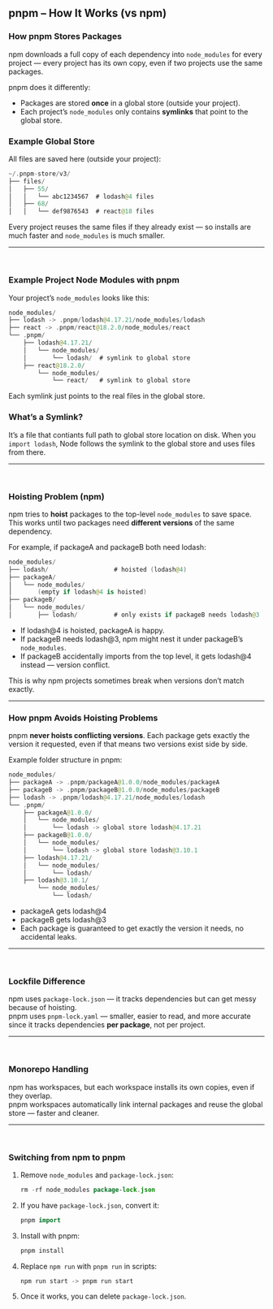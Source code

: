 
## pnpm – How It Works (vs npm)

### How pnpm Stores Packages

npm downloads a full copy of each dependency into `node_modules` for every project — every project has its own copy, even if two projects use the same packages.

pnpm does it differently:  
- Packages are stored **once** in a global store (outside your project).  
- Each project’s `node_modules` only contains **symlinks** that point to the global store.

### Example Global Store

All files are saved here (outside your project):

```kotlin
~/.pnpm-store/v3/
├── files/
│   ├── 55/
│   │   └── abc1234567  # lodash@4 files
│   ├── 68/
│   │   └── def9876543  # react@18 files
```

Every project reuses the same files if they already exist — so installs are much faster and `node_modules` is much smaller.

---

<br>

### Example Project Node Modules with pnpm

Your project’s `node_modules` looks like this:

```kotlin
node_modules/
├── lodash -> .pnpm/lodash@4.17.21/node_modules/lodash
├── react -> .pnpm/react@18.2.0/node_modules/react
└── .pnpm/
    ├── lodash@4.17.21/
    │   └── node_modules/
    │       └── lodash/  # symlink to global store
    ├── react@18.2.0/
        └── node_modules/
            └── react/   # symlink to global store
```

Each symlink just points to the real files in the global store.

### What’s a Symlink?

It’s a file that contiants full path to global store location on disk. When you `import lodash`, Node follows the symlink to the global store and uses files from there.

---

<br>

### Hoisting Problem (npm)

npm tries to **hoist** packages to the top-level `node_modules` to save space. This works until two packages need **different versions** of the same dependency.

For example, if packageA and packageB both need lodash:

```kotlin
node_modules/
├── lodash/                  # hoisted (lodash@4)
├── packageA/
│   └── node_modules/
│       (empty if lodash@4 is hoisted)
├── packageB/
│   └── node_modules/
│       ├── lodash/          # only exists if packageB needs lodash@3
```

- If lodash@4 is hoisted, packageA is happy.
- If packageB needs lodash@3, npm might nest it under packageB’s `node_modules`.
- If packageB accidentally imports from the top level, it gets lodash@4 instead — version conflict.

This is why npm projects sometimes break when versions don’t match exactly.

---

### How pnpm Avoids Hoisting Problems

pnpm **never hoists conflicting versions**. Each package gets exactly the version it requested, even if that means two versions exist side by side.

Example folder structure in pnpm:

```kotlin
node_modules/
├── packageA -> .pnpm/packageA@1.0.0/node_modules/packageA
├── packageB -> .pnpm/packageB@1.0.0/node_modules/packageB
├── lodash -> .pnpm/lodash@4.17.21/node_modules/lodash
└── .pnpm/
    ├── packageA@1.0.0/
    │   └── node_modules/
    │       └── lodash -> global store lodash@4.17.21
    ├── packageB@1.0.0/
    │   └── node_modules/
    │       └── lodash -> global store lodash@3.10.1
    ├── lodash@4.17.21/
    │   └── node_modules/
    │       └── lodash/
    ├── lodash@3.10.1/
        └── node_modules/
            └── lodash/
```

- packageA gets lodash@4  
- packageB gets lodash@3  
- Each package is guaranteed to get exactly the version it needs, no accidental leaks.

---

<br>

### Lockfile Difference

npm uses `package-lock.json` — it tracks dependencies but can get messy because of hoisting.  
pnpm uses `pnpm-lock.yaml` — smaller, easier to read, and more accurate since it tracks dependencies **per package**, not per project.

---

<br>

### Monorepo Handling

npm has workspaces, but each workspace installs its own copies, even if they overlap.  
pnpm workspaces automatically link internal packages and reuse the global store — faster and cleaner.

---

<br>

### Switching from npm to pnpm

1. Remove `node_modules` and `package-lock.json`:

    ```kotlin
    rm -rf node_modules package-lock.json
    ```

2. If you have `package-lock.json`, convert it:

    ```kotlin
    pnpm import
    ```

3. Install with pnpm:

    ```kotlin
    pnpm install
    ```

4. Replace `npm run` with `pnpm run` in scripts:

    ```kotlin
    npm run start -> pnpm run start
    ```

5. Once it works, you can delete `package-lock.json`.


